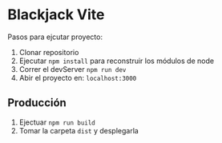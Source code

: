 # Blackjack Vite

Pasos para ejcutar proyecto:

1. Clonar repositorio
2. Ejecutar ```npm install``` para reconstruir los módulos de node
3. Correr el devServer ```npm run dev```
4. Abir el proyecto en: ```localhost:3000```

## Producción

1. Ejectuar ```npm run build```
2. Tomar la carpeta ```dist``` y desplegarla
